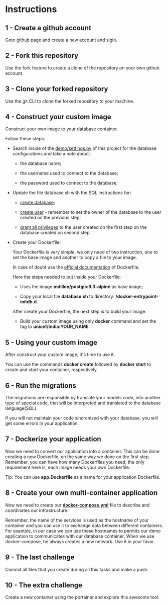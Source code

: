 # Instructions

## 1 - Create a github account

Goto [github](https://github.com) page and create a new account and sigin.

## 2 - Fork this repository

Use the fork feature to create a clone of the repository on your own github account.

## 3 - Clone your forked repository

Use the git CLI to clone the forked repository to your machine.

## 4 - Construct your custom image

Construct your own image to your database container.

Follow these steps:

* Search inside of the [demo/settings.py](https://github.com/unicefindia/demo/blob/master/demo/settings.py) of this project for the database configurations and take a note about:

  * the database name;

  * the username used to connect to the database;

  * the password used to connect to the database;

* Update the file database.sh with the SQL instructions for:

  * [create database](https://www.postgresql.org/docs/9.3/static/sql-createdatabase.html);

  * [create user](https://www.postgresql.org/docs/9.3/static/sql-createuser.html) - remember to set the owner of the database to the user created on the previous step;

  * [grant all privileges](https://www.postgresql.org/docs/9.3/static/sql-grant.html) to the user created on the first step on the database created on second step.

* Create your Dockerfile:

  Your Dockerfile is very simple, we only need of two instruction, one to set the base image and another to copy a file to your image.

  In case of doubt use the [official documentation](https://docs.docker.com/engine/reference/builder/) of Dockerfile.

  Here the steps needed to put inside your Dockerfile:

  * Uses the image **mdillon/postgis:9.3-alpine** as base image;

  * Copy your local file **database.sh** to directory: **/docker-entrypoint-initdb.d**.

  After create your Dockerfile, the next step is to build your image.

  * Build your custom image using only **docker** command and set the tag to **unicef/india:YOUR_NAME**.

## 5 - Using your custom image

After construct your custom image, it's time to use it.

You can use the commands **docker create** followed by **docker start** to create and start your container, respectively.

## 6 - Run the migrations

The migrations are responsible by translate your models code, into another type of special code, that will be interpreted and translated to the database language(SQL).

If you will not maintain your code sincronized with your database, you will get some errors in your application.

## 7 - Dockerize your application

Now we need to convert our application into a container. This can be done creating a new Dockerfile, on the same way we done on the first step. Remember, you can have how many Dockerfiles you need, the only requirement here is, each image needs your own Dockerfile.

Tip: You can use **app.Dockerfile** as a name for your application Dockerfile.

## 8 - Create your own multi-container application

Now we need to create our [**docker-compose.yml**](https://docs.docker.com/compose/) file to describe and coordinates our infrastructure.

Remember, the name of the services is used as the hostname of your container and you can use it to exchange data between different containers. For example, in our case we can use these hostnames to permits our demo application to communicates with our database container. When we use docker-compose, he always creates a new network. Use it in your favor.

## 9 - The last challenge

Commit all files that you create during all this tasks and make a push.

## 10 - The extra challenge

Create a new container using the portainer and explore this awesome tool.
